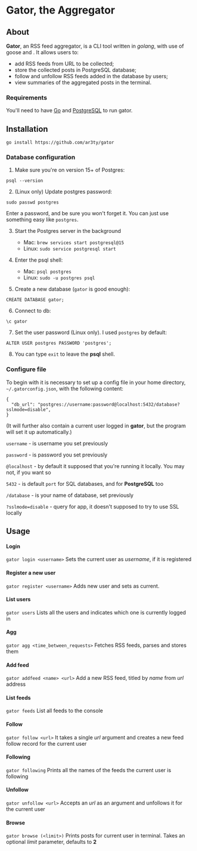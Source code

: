 # Gator, the Aggregator
## About

**Gator**, an RSS feed aggregator, is a CLI tool written in *golang*, with use of goose and . It allows users to:
* add RSS feeds from URL to be collected;
* store the collected posts in PostgreSQL database;
* follow and unfollow RSS feeds added in the database by users;
* view summaries of the aggregated posts in the terminal.

### Requirements

You'll need to have [Go](https://go.dev/doc/install) and [PostgreSQL](https://www.postgresql.org/download/) to run gator.

## Installation

```
go install https://github.com/ar3ty/gator
```

### Database configuration

1. Make sure you're on version 15+ of Postgres:

```
psql --version
```
2. (Linux only) Update postgres password:

```
sudo passwd postgres
```
Enter a password, and be sure you won't forget it. You can just use something easy like `postgres`.

3. Start the Postgres server in the background

    * Mac: `brew services start postgresql@15`
    * Linux: `sudo service postgresql start`

4. Enter the psql shell:

    * Mac: `psql postgres`
    * Linux: `sudo -u postgres psql`

5. Create a new database (`gator` is good enough):

```
CREATE DATABASE gator;
```

6. Connect to db:

```
\c gator
```

7. Set the user password (Linux only). I used `postgres` by default:

```
ALTER USER postgres PASSWORD 'postgres';
```

8. You can type `exit` to leave the **psql** shell.

### Configure file

To begin with it is necessary to set up a config file in your home directory, `~/.gatorconfig.json`, with the following content:

```
{
  "db_url": "postgres://username:password@localhost:5432/database?sslmode=disable",
}
```

(It will further also contain a current user logged in **gator**, but the program will set it up automatically.)


`username` - is username you set previously

`password` - is password you set previously

`@localhost` - by default it supposed that you're running it locally. You may not, if you want so

`5432` - is default `port` for SQL databases, and for **PostgreSQL** too

`/database` - is your name of database, set previously

`?sslmode=disable` - query for app, it doesn't supposed to try to use SSL locally

## Usage

#### Login
`gator login <username>` Sets the current user as *username*, if it is registered

#### Register a new user
`gator register <username>` Adds new user and sets as current.

#### List users
`gator users` Lists all the users and indicates which one is currently logged in

#### Agg
`gator agg <time_between_requests>` Fetches RSS feeds, parses and stores them

#### Add feed
`gator addfeed <name> <url>` Add a new RSS feed, titled by *name* from *url* address

#### List feeds
`gator feeds` List all feeds to the console

#### Follow
`gator follow <url>` It takes a single *url* argument and creates a new feed follow record for the current user

#### Following
`gator following` Prints all the names of the feeds the current user is following

#### Unfollow
`gator unfollow <url>` Accepts an *url* as an argument and unfollows it for the current user

#### Browse
`gator browse (<limit>)` Prints posts for current user in terminal. Takes an optional *limit* parameter, defaults to **2**